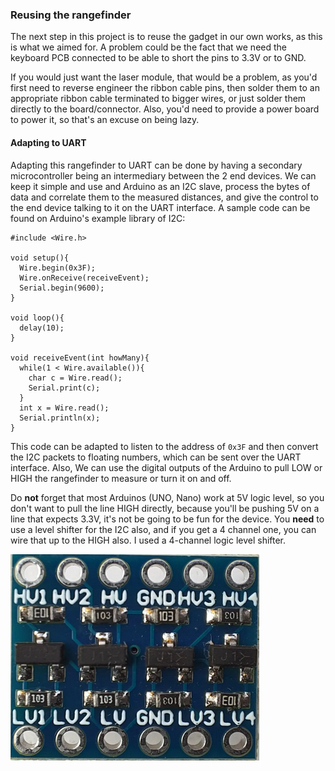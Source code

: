 ### Reusing the rangefinder

The next step in this project is to reuse the gadget in our own works, as this is what we aimed for. A problem could be the fact that we need the keyboard PCB connected to be able to short the pins to 3.3V or to GND. 

If you would just want the laser module, that would be a problem, as you'd first need to reverse engineer the ribbon cable pins, then solder them to an appropriate ribbon cable terminated to bigger wires, or just solder them directly to the board/connector. Also, you'd need to provide a power board to power it, so that's an excuse on being lazy.

#### Adapting to UART

Adapting this rangefinder to UART can be done by having a secondary microcontroller being an intermediary between the 2 end devices. We can keep it simple and use and Arduino as an I2C slave, process the bytes of data and correlate them to the measured distances, and give the control to the end device talking to it on the UART interface. A sample code can be found on Arduino's example library of I2C:

    #include <Wire.h>
    
    void setup(){
      Wire.begin(0x3F); 
      Wire.onReceive(receiveEvent);
      Serial.begin(9600);
    }
    
    void loop(){
      delay(10);
    }
    
    void receiveEvent(int howMany){
      while(1 < Wire.available()){
        char c = Wire.read();
        Serial.print(c);
      }
      int x = Wire.read();
      Serial.println(x);
    }

This code can be adapted to listen to the address of `0x3F` and then convert the I2C packets to floating numbers, which can be sent over the UART interface. Also, We can use the digital outputs of the Arduino to pull LOW or HIGH the rangefinder to measure or turn it on and off. 

Do **not** forget that most Arduinos (UNO, Nano) work at 5V logic level, so you don't want to pull the line HIGH directly, because you'll be pushing 5V on a line that expects 3.3V, it's not be going to be fun for the device. You **need** to use a level shifter for the I2C also, and if you get a 4 channel one, you can wire that up to the HIGH also. I used a 4-channel logic level shifter.

![Logic Level Shifter](https://raw.githubusercontent.com/AndreiVladescu/Reverse-Engineering-Laser-Rangefinder/main/images/logic_level_shifter.png)

